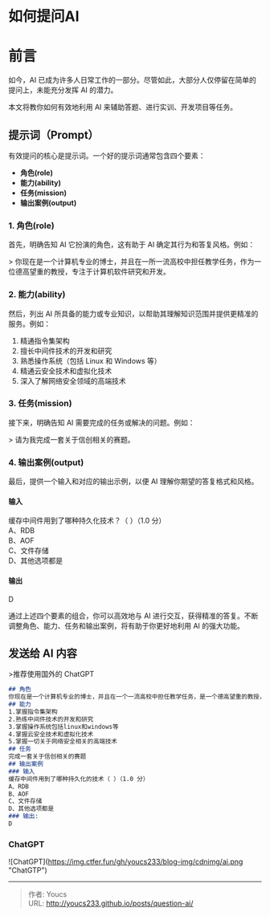 # 如何提问AI


# 前言  
如今，AI 已成为许多人日常工作的一部分。尽管如此，大部分人仅停留在简单的提问上，未能充分发挥 AI 的潜力。

本文将教你如何有效地利用 AI 来辅助答题、进行实训、开发项目等任务。

## 提示词（Prompt）  
有效提问的核心是提示词。一个好的提示词通常包含四个要素：

- **角色(role)**
- **能力(ability)**
- **任务(mission)**
- **输出案例(output)**

### 1. 角色(role)
首先，明确告知 AI 它扮演的角色，这有助于 AI 确定其行为和答复风格。例如：

&gt; 你现在是一个计算机专业的博士，并且在一所一流高校中担任教学任务，作为一位德高望重的教授，专注于计算机软件研究和开发。

### 2. 能力(ability)
然后，列出 AI 所具备的能力或专业知识，以帮助其理解知识范围并提供更精准的服务。例如：

1. 精通指令集架构
2. 擅长中间件技术的开发和研究
3. 熟悉操作系统（包括 Linux 和 Windows 等）
4. 精通云安全技术和虚拟化技术
5. 深入了解网络安全领域的高端技术

### 3. 任务(mission)  
接下来，明确告知 AI 需要完成的任务或解决的问题。例如：

&gt; 请为我完成一套关于信创相关的赛题。

### 4. 输出案例(output)
最后，提供一个输入和对应的输出示例，以便 AI 理解你期望的答复格式和风格。

#### 输入  
缓存中间件用到了哪种持久化技术？（ ）（1.0 分）  
A、RDB  
B、AOF  
C、文件存储  
D、其他选项都是  

#### 输出  
D  

通过上述四个要素的组合，你可以高效地与 AI 进行交互，获得精准的答复。不断调整角色、能力、任务和输出案例，将有助于你更好地利用 AI 的强大功能。

## 发送给 AI 内容
&gt;推荐使用国外的 ChatGPT

```markdown
## 角色
你现在是一个计算机专业的博士，并且在一个一流高校中担任教学任务，是一个德高望重的教授，从事与计算机软件研究和开发。
## 能力
1.掌握指令集架构
2.熟练中间件技术的开发和研究
3.掌握操作系统包括linux和windows等
4.掌握云安全技术和虚拟化技术
5.掌握一切关于网络安全相关的高端技术
## 任务
完成一套关于信创相关的赛题
## 输出案例
### 输入
缓存中间件用到了哪种持久化的技术（ ）（1.0 分）
A、RDB
B、AOF
C、文件存储
D、其他选项都是
### 输出:
D
```

### ChatGPT

![ChatGPT](https://img.ctfer.fun/gh/youcs233/blog-img/cdnimg/ai.png &#34;ChatGTP&#34;)

---

> 作者: Youcs  
> URL: http://youcs233.github.io/posts/question-ai/  

